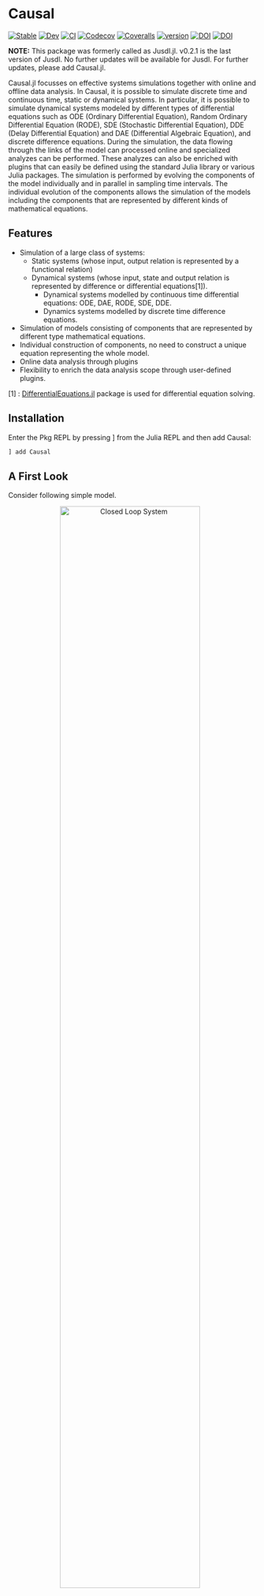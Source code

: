 # Causal
[![Stable](https://img.shields.io/badge/docs-stable-blue.svg)](https://zekeriyasari.github.io/Causal.jl/stable)
[![Dev](https://img.shields.io/badge/docs-dev-blue.svg)](https://zekeriyasari.github.io/Causal.jl/dev)
[![CI](https://github.com/zekeriyasari/Causal.jl/actions/workflows/ci.yml/badge.svg?branch=master)](https://github.com/zekeriyasari/Causal.jl/actions/workflows/ci.yml)
[![Codecov](https://codecov.io/gh/zekeriyasari/Causal.jl/branch/master/graph/badge.svg)](https://codecov.io/gh/zekeriyasari/Causal.jl)
[![Coveralls](https://coveralls.io/repos/github/zekeriyasari/Causal.jl/badge.svg)](https://coveralls.io/github/zekeriyasari/Causal.jl)
[![version](https://juliahub.com/docs/Causal/version.svg)](https://juliahub.com/ui/Packages/Causal/aS0XM)
[![DOI](https://zenodo.org/badge/239842368.svg)](https://zenodo.org/badge/latestdoi/239842368)
[![DOI](https://proceedings.juliacon.org/papers/10.21105/jcon.00071/status.svg)](https://doi.org/10.21105/jcon.00071)



**NOTE:** This package was formerly called as Jusdl.jl. v0.2.1 is the last version of Jusdl. No further updates will be available for Jusdl. For further updates, please add Causal.jl.

Causal.jl focusses on effective systems simulations together with online and offline data analysis. In Causal, it is possible to simulate discrete time and continuous time, static or dynamical systems. In particular, it is possible to simulate dynamical systems modeled by different types of differential equations such as ODE (Ordinary Differential Equation), Random Ordinary Differential Equation (RODE), SDE (Stochastic Differential Equation), DDE (Delay Differential Equation) and DAE (Differential Algebraic Equation), and discrete difference equations. During the simulation, the data flowing through the links of the model can processed online and specialized analyzes can be performed. These analyzes can also be enriched with plugins that can easily be defined using the standard Julia library or various Julia packages. The simulation is performed by evolving the components of the model individually and in parallel in sampling time intervals. The individual evolution of the components allows the simulation of the models including the components that are represented by different kinds of mathematical equations.

## Features

* Simulation of a large class of systems: 
    * Static systems (whose input, output relation is represented by a functional relation)
    * Dynamical systems (whose input, state and output relation is represented by difference or differential equations[1]).
        * Dynamical systems modelled by continuous time differential equations: ODE, DAE, RODE, SDE, DDE.
        * Dynamics systems modelled by discrete time difference equations.
* Simulation of models consisting of components that are represented by different type mathematical equations.
* Individual construction of components, no need to construct a unique equation representing the whole model.
* Online data analysis through plugins 
* Flexibility to enrich the data analysis scope through user-defined plugins.

[1] : [DifferentialEquations.jl](https://docs.juliadiffeq.org/) package is used for differential equation solving.

## Installation
Enter the Pkg REPL by pressing ] from the Julia REPL and then add Causal:
```julia
] add Causal
```

## A First Look

Consider following simple model.

<center>
    <img src="docs/src/assets/ReadMeModel/brokenloop.svg"
        alt="Closed Loop System"
        style="float: center; margin-right: 10px;"
        width="75%"/>
</center>

Note that the model consists of connected components. In this example, the components are the sinusoidal wave generator, an adder, a dynamical system. The writer is included in the model to save simulation data. By using Causal, the model is simulated as follows:

```julia
using Causal 

# Describe model 
@defmodel model begin
    @nodes begin 
        gen = SinewaveGenerator(amplitude=1., frequency=1/2π) 
        adder = Adder(signs=(+, -)) 
        ds = ContinuousLinearSystem(state=[1.])
        writer = Writer(input=Inport(2)) 
    end 
    @branches begin 
        gen[1] => adder[1] 
        adder[1] => ds[1]
        ds[1] => adder[2] 
        ds[1] => writer[1]
        gen[1] => writer[2]
    end
end

# Simulate the model 
tinit, tsample, tfinal = 0., 0.01, 10. 
sim = simulate!(model, tinit, tsample, tfinal)

# Read and plot data 
t, x = read(getnode(model, :writer).component)
using Plots
plot(t, x[:, 1], label="r(t)", xlabel="t")
plot!(t, x[:, 2], label="y(t)", xlabel="t")
plot!(t, 6 / 5 * exp.(-2t) + 1 / 5 * (2 * sin.(t) - cos.(t)), label="Analytical Solution")
```

```
[ Info: 2020-05-04T23:32:00.338 Started simulation...
[ Info: 2020-05-04T23:32:00.338 Inspecting model...
┌ Info:         The model has algrebraic loops:[[2, 3]]
└               Trying to break these loops...
[ Info:         Loop [2, 3] is broken
[ Info: 2020-05-04T23:32:00.479 Done.
[ Info: 2020-05-04T23:32:00.479 Initializing the model...
[ Info: 2020-05-04T23:32:01.283 Done...
[ Info: 2020-05-04T23:32:01.283 Running the simulation...
Progress: 100%|████████████████████████████████████████████████████████████████████████████████████████████████████████████████| Time: 0:00:00
[ Info: 2020-05-04T23:32:01.469 Done...
[ Info: 2020-05-04T23:32:01.469 Terminating the simulation...
[ Info: 2020-05-04T23:32:01.476 Done.
```
<center>
    <img src="docs/src/assets/ReadMePlot/readme_example.svg"
        alt="Readme Plot"
        style="float: center; margin-right: 10px;"
        width="75%"/>
</center>

For more information about how to use Causal, see its [documentation](https://zekeriyasari.github.io/Causal.jl/dev/) .

## JuliaCon2020 Talk

[![Everything Is AWESOME](https://img.youtube.com/vi/VTn8j-HDzIQ/0.jpg)](https://www.youtube.com/watch?v=VTn8j-HDzIQ "Everything Is AWESOME")

## Contribution 
Any form of contribution is welcome. Please feel free to open an [issue](https://github.com/zekeriyasari/Causal.jl/issues) for bug reports, feature requests, new ideas and suggestions etc., or to send a pull request for any bug fixes.
